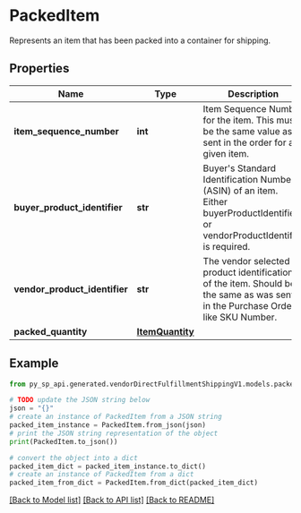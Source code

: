# PackedItem

Represents an item that has been packed into a container for shipping.

## Properties

Name | Type | Description | Notes
------------ | ------------- | ------------- | -------------
**item_sequence_number** | **int** | Item Sequence Number for the item. This must be the same value as sent in the order for a given item. | 
**buyer_product_identifier** | **str** | Buyer&#39;s Standard Identification Number (ASIN) of an item. Either buyerProductIdentifier or vendorProductIdentifier is required. | [optional] 
**vendor_product_identifier** | **str** | The vendor selected product identification of the item. Should be the same as was sent in the Purchase Order, like SKU Number. | [optional] 
**packed_quantity** | [**ItemQuantity**](ItemQuantity.md) |  | 

## Example

```python
from py_sp_api.generated.vendorDirectFulfillmentShippingV1.models.packed_item import PackedItem

# TODO update the JSON string below
json = "{}"
# create an instance of PackedItem from a JSON string
packed_item_instance = PackedItem.from_json(json)
# print the JSON string representation of the object
print(PackedItem.to_json())

# convert the object into a dict
packed_item_dict = packed_item_instance.to_dict()
# create an instance of PackedItem from a dict
packed_item_from_dict = PackedItem.from_dict(packed_item_dict)
```
[[Back to Model list]](../README.md#documentation-for-models) [[Back to API list]](../README.md#documentation-for-api-endpoints) [[Back to README]](../README.md)


